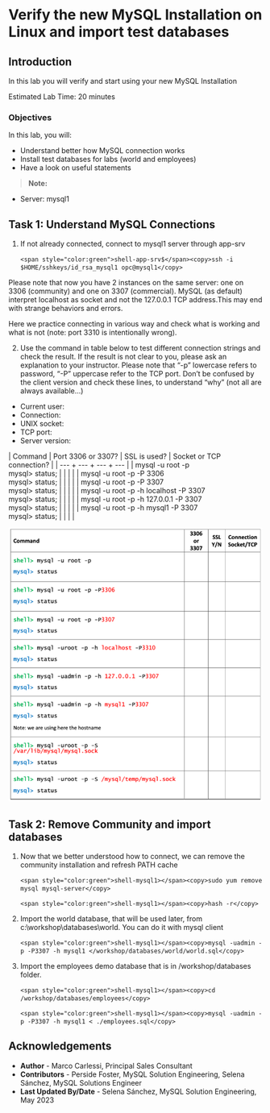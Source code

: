 # Verify the new MySQL Installation on Linux and import test databases

## Introduction
In this lab you will verify and start using your new MySQL Installation

Estimated Lab Time: 20 minutes

### Objectives
In this lab, you will:
* Understand better how MySQL connection works   
* Install test databases for labs (world and employees)
* Have a look on useful statements

> **Note:** 
  * Server: mysql1

## Task 1: Understand MySQL Connections

1. If not already connected, connect to mysql1 server through app-srv
    ```
    <span style="color:green">shell-app-srv$</span><copy>ssh -i $HOME/sshkeys/id_rsa_mysql1 opc@mysql1</copy>
    ```
    
  Please note that now you have 2 instances on the same server: one on  3306 (community) and one on 3307 (commercial).
  MySQL (as default) interpret localhost as socket and not the 127.0.0.1 TCP address.This may end with strange behaviors and errors.


  Here we practice connecting in various way and check what is working and what is not (note: port 3310 is intentionally wrong).

  2. Use the command in table below to test different connection strings and check the result. If the result is not clear to you, please ask an explanation to your instructor. Please note that “-p” lowercase refers to password, “-P” uppercase refer to the TCP port.
  Don’t be confused by the client version and check these lines, to understand “why” (not all are always available...)
  * Current user:
  * Connection:
  * UNIX socket:
  * TCP port:
  * Server version:

  | Command | Port 3306 or 3307? | SSL is used? | Socket or TCP connection? |
  | --- + --- + --- + --- |
  | mysql -u root -p <br> mysql> status; |   |   |   |
  | mysql -u root -p -P 3306 <br> mysql> status; |   |   |   |
  | mysql -u root -p -P 3307 <br> mysql> status; |   |   |   |
  | mysql -u root -p -h localhost -P 3307 <br> mysql> status; |   |   |   |
  | mysql -u root -p -h 127.0.0.1 -P 3307 <br> mysql> status; |   |   |   |
  | mysql -u root -p -h mysql1 -P 3307 <br> mysql> status; |   |   |   |


![MYSQLEE](./images/test-connections-table.png "test connections table")

## Task 2: Remove Community and import databases

1. Now that we better understood how to connect, we can remove the community installation and refresh PATH cache 
    ```
    <span style="color:green">shell-mysql1></span><copy>sudo yum remove mysql mysql-server</copy>
    ```

    ```
    <span style="color:green">shell-mysql1></span><copy>hash -r</copy>
    ```

5. Import the world database, that will be used later, from c:\workshop\databases\world. You can do it with mysql client
    ```
    <span style="color:green">shell-mysql1></span><copy>mysql -uadmin -p -P3307 -h mysql1 </workshop/databases/world/world.sql</copy>
    ```

6. Import the employees demo database that is in /workshop/databases folder.
    ```
    <span style="color:green">shell-mysql1></span><copy>cd /workshop/databases/employees</copy>
    ```
    ```
    <span style="color:green">shell-mysql1></span><copy>mysql -uadmin -p -P3307 -h mysql1 < ./employees.sql</copy>
    ```

## Acknowledgements
* **Author** - Marco Carlessi, Principal Sales Consultant
* **Contributors** -  Perside Foster, MySQL Solution Engineering, Selena Sánchez, MySQL Solutions Engineer
* **Last Updated By/Date** - Selena Sánchez, MySQL Solution Engineering, May 2023
